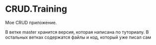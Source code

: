 # CRUD.Training
Мое CRUD приложение.

В ветке master хранится версия, которая написана по туториалу.
В остальных ветках содержатся файлы и код, который уже писал сам
